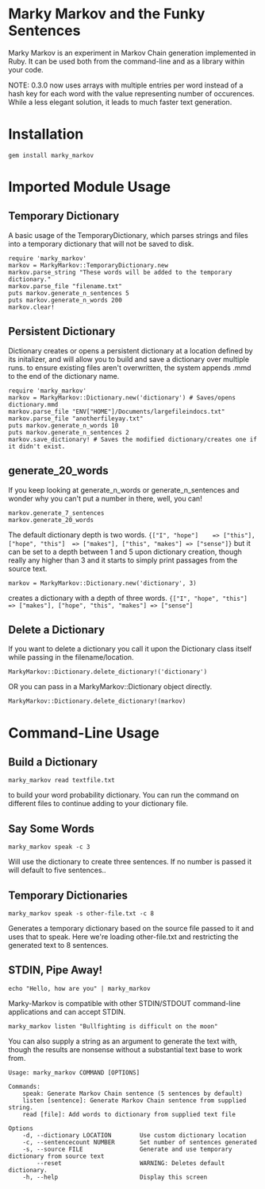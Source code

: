 Marky Markov and the Funky Sentences
====================================

Marky Markov is an experiment in Markov Chain generation implemented
in Ruby. It can be used both from the command-line and as a library within your code.

NOTE: 0.3.0 now uses arrays with multiple entries per word instead of a
hash key for each word with the value representing number of occurences.
While a less elegant solution, it leads to much faster text generation.

# Installation

    gem install marky_markov

# Imported Module Usage

## Temporary Dictionary

A basic usage of the TemporaryDictionary, which parses strings and files into a
temporary dictionary that will not be saved to disk.

    require 'marky_markov'
    markov = MarkyMarkov::TemporaryDictionary.new
    markov.parse_string "These words will be added to the temporary dictionary."
    markov.parse_file "filename.txt"
    puts markov.generate_n_sentences 5
    puts markov.generate_n_words 200
    markov.clear!
  
## Persistent Dictionary
    
Dictionary creates or opens a persistent dictionary at a location defined by its 
initalizer, and will allow you to build and save a dictionary over multiple runs.
to ensure existing files aren't overwritten, the system appends .mmd to the end
of the dictionary name.

    require 'marky_markov'
    markov = MarkyMarkov::Dictionary.new('dictionary') # Saves/opens dictionary.mmd
    markov.parse_file "ENV["HOME"]/Documents/largefileindocs.txt"
    markov.parse_file "anotherfileyay.txt"
    puts markov.generate_n_words 10
    puts markov.generate_n_sentences 2
    markov.save_dictionary! # Saves the modified dictionary/creates one if it didn't exist.

## generate_20_words

If you keep looking at generate_n_words or generate_n_sentences and wonder why you can't put a
number in there, well, you can!

    markov.generate_7_sentences
    markov.generate_20_words

The default dictionary depth is two words.
 `{["I", "hope"]    => ["this"],
  ["hope", "this"]  => ["makes"],
  ["this", "makes"] => ["sense"]}`
but it can be set to a depth between 1 and 5 upon dictionary creation,
though really any higher than 3 and it starts to simply print passages
from the source text.

    markov = MarkyMarkov::Dictionary.new('dictionary', 3)

creates a dictionary with a depth of three words.
`{["I", "hope", "this"]     => ["makes"],
  ["hope", "this", "makes"] => ["sense"]`

## Delete a Dictionary

If you want to delete a dictionary you call it upon the Dictionary class itself while
passing in the filename/location.

    MarkyMarkov::Dictionary.delete_dictionary!('dictionary')
    
OR you can pass in a MarkyMarkov::Dictionary object directly.

    MarkyMarkov::Dictionary.delete_dictionary!(markov)


# Command-Line Usage

## Build a Dictionary 

    marky_markov read textfile.txt

to build your word probability dictionary. You can run the command
on different files to continue adding to your dictionary file.


## Say Some Words

    marky_markov speak -c 3

Will use the dictionary to create three sentences. If no number
is passed it will default to five sentences..

## Temporary Dictionaries 

    marky_markov speak -s other-file.txt -c 8

Generates a temporary dictionary based on the source file passed to it
and uses that to speak. Here we're loading other-file.txt and
restricting the generated text to 8 sentences.

## STDIN, Pipe Away!

    echo "Hello, how are you" | marky_markov

Marky-Markov is compatible with other STDIN/STDOUT command-line
applications and can accept STDIN.

    marky_markov listen "Bullfighting is difficult on the moon"

You can also supply a string as an argument to generate the text with,
though the results are nonsense without a substantial text base to work
from.

    Usage: marky_markov COMMAND [OPTIONS]

    Commands:
        speak: Generate Markov Chain sentence (5 sentences by default)
        listen [sentence]: Generate Markov Chain sentence from supplied string.
        read [file]: Add words to dictionary from supplied text file

    Options
        -d, --dictionary LOCATION        Use custom dictionary location
        -c, --sentencecount NUMBER       Set number of sentences generated
        -s, --source FILE                Generate and use temporary dictionary from source text
            --reset                      WARNING: Deletes default dictionary.
        -h, --help                       Display this screen
